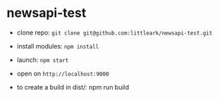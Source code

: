 # newsapi-test

*  clone repo: `git clone git@github.com:littleark/newsapi-test.git`

*  install modules: `npm install`

*  launch: `npm start`

*  open on `http://localhost:9000`

*  to create a build in dist/: npm run build
